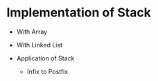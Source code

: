 # Implementation of Stack

- With Array
- With Linked List

- Application of Stack
  - Infix to Postfix
